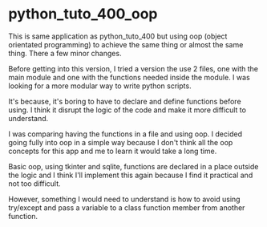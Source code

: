 # python_tuto_400_oop

This is same application as python_tuto_400 but using oop (object orientated programming) to achieve the same thing or almost the same thing. There a few minor changes.

Before getting into this version, I tried a version the use 2 files, one with the main module and one with the functions needed inside the module. I was looking for a more modular way to write python scripts.

It's because, it's boring to have to declare and define functions before using. I think it disrupt the logic of the code and make it more difficult to understand.

I was comparing having the functions in a file and using oop. I decided going fully into oop in a simple way because I don't think all the oop concepts for this app and me to learn it would take a long time.

Basic oop, using tkinter and sqlite, functions are declared in a place outside the logic and I think I'll implement this again because I find it practical and not too difficult.

However, something I would need to understand is how to avoid using try/except and pass a variable to a class function member from another function.
